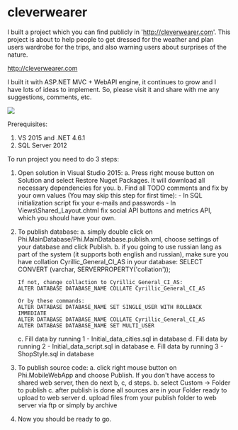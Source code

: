 # cleverwearer

I built a project which you can find publicly in 'http://cleverwearer.com'. This project is about to help people to get dressed for the weather and plan users wardrobe for the trips, and also warning users about surprises of the nature.

http://cleverwearer.com

I built it with ASP.NET MVC + WebAPI engine, it continues to grow and I have lots of ideas to implement. So, please visit it and share with me any suggestions, comments, etc.

![](http://cleverwearer.com/img/CleverWearerIcon_48px.png)

Prerequisites:
1. VS 2015 and .NET 4.6.1
2. SQL Server 2012

To run project you need to do 3 steps:

1. Open solution in Visual Studio 2015:
    a. Press right mouse button on Solution and select Restore Nuget Packages. It will download all necessary dependencies for you.
    b. Find all TODO comments and fix by your own values (You may skip this step for first time):
       - In SQL initialization script fix your e-mails and passwords
       - In Views\Shared\_Layout.chtml fix social API buttons and metrics API, which you should have your own.
   
2. To publish database:
    a. simply double click on Phi.MainDatabase/Phi.MainDatabase.publish.xml, choose settings of your database and click Publish.
    b. if you going to use russian lang as part of the system (it supports both english and russian), make sure you have collation Cyrillic_General_CI_AS in your database:
       SELECT CONVERT (varchar, SERVERPROPERTY('collation'));
       
       If not, change collaction to Cyrillic_General_CI_AS:
       ALTER DATABASE DATABASE_NAME COLLATE Cyrillic_General_CI_AS
       
       Or by these commands:
       ALTER DATABASE DATABASE_NAME SET SINGLE_USER WITH ROLLBACK IMMEDIATE
       ALTER DATABASE DATABASE_NAME COLLATE Cyrillic_General_CI_AS
       ALTER DATABASE DATABASE_NAME SET MULTI_USER
       
    c. Fill data by running 1 - Initial_data_cities.sql in database
    d. Fill data by running 2 - Initial_data_script.sql in database
    e. Fill data by running 3 - ShopStyle.sql in database

3. To publish source code:
    a. click right mouse button on Phi.MobileWebApp and choose Publish. If you don't have access to shared web server, then do next b, c, d steps.
    b. select Custom -> Folder to publish
    c. after publish is done all sources are in your Folder ready to upload to web server
    d. upload files from your publish folder to web server via ftp or simply by archive

4. Now you should be ready to go.